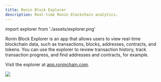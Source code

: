 ```yaml
---
title: Ronin Block Explorer
description: Real-time Ronin blockchain analytics.
---
```


import explorer from './assets/explorer.png'

Ronin Block Explorer is an app that allows users to view real-time
blockchain data, such as transactions, blocks, addresses,
contracts, and tokens. You can use the explorer to review transaction
history, track transaction progress, and find addresses and contracts, for example.

Visit the explorer at [app.roninchain.com](https://app.roninchain.com).

<img src={explorer} width={1200} />
